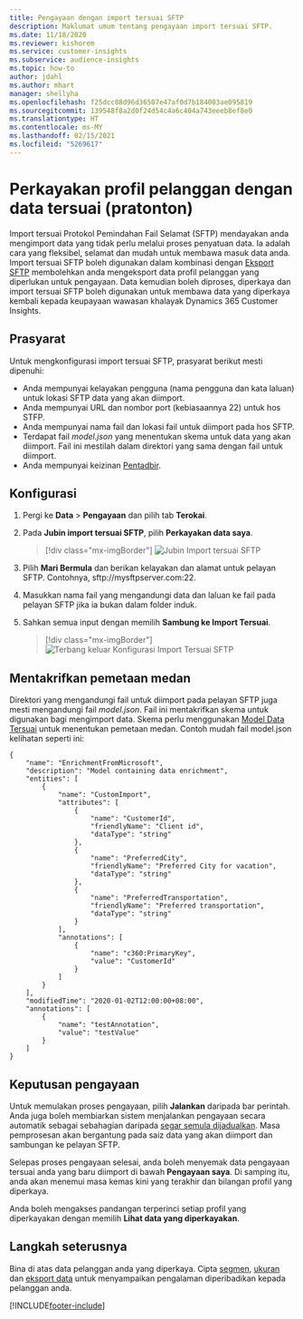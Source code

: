 ```yaml
---
title: Pengayaan dengan import tersuai SFTP
description: Maklumat umum tentang pengayaan import tersuai SFTP.
ms.date: 11/18/2020
ms.reviewer: kishorem
ms.service: customer-insights
ms.subservice: audience-insights
ms.topic: how-to
author: jdahl
ms.author: mhart
manager: shellyha
ms.openlocfilehash: f25dcc08d96d36507e47af0d7b184003ae095819
ms.sourcegitcommit: 139548f8a2d0f24d54c4a6c404a743eeeb8ef8e0
ms.translationtype: HT
ms.contentlocale: ms-MY
ms.lasthandoff: 02/15/2021
ms.locfileid: "5269617"
---
```

# <a name="enrich-customer-profiles-with-custom-data-preview"></a>Perkayakan profil pelanggan dengan data tersuai (pratonton)

Import tersuai Protokol Pemindahan Fail Selamat (SFTP) mendayakan anda mengimport data yang tidak perlu melalui proses penyatuan data. Ia adalah cara yang fleksibel, selamat dan mudah untuk membawa masuk data anda. Import tersuai SFTP boleh digunakan dalam kombinasi dengan [Eksport SFTP](export-sftp.md) membolehkan anda mengeksport data profil pelanggan yang diperlukan untuk pengayaan. Data kemudian boleh diproses, diperkaya dan import tersuai SFTP boleh digunakan untuk membawa data yang diperkaya kembali kepada keupayaan wawasan khalayak Dynamics 365 Customer Insights.

## <a name="prerequisites"></a>Prasyarat

Untuk mengkonfigurasi import tersuai SFTP, prasyarat berikut mesti dipenuhi:

- Anda mempunyai kelayakan pengguna (nama pengguna dan kata laluan) untuk lokasi SFTP data yang akan diimport.
- Anda mempunyai URL dan nombor port (kebiasaannya 22) untuk hos STFP.
- Anda mempunyai nama fail dan lokasi fail untuk diimport pada hos SFTP.
- Terdapat fail *model.json* yang menentukan skema untuk data yang akan diimport. Fail ini mestilah dalam direktori yang sama dengan fail untuk diimport.
- Anda mempunyai keizinan [Pentadbir](permissions.md#administrator).

## <a name="configuration"></a>Konfigurasi

1. Pergi ke **Data** > **Pengayaan** dan pilih tab **Terokai**.

1. Pada **Jubin import tersuai SFTP**, pilih **Perkayakan data saya**.

   > [!div class="mx-imgBorder"]
   > ![Jubin Import tersuai SFTP](media/SFTP_Custom_Import_tile.png "Jubin Import tersuai SFTP")

1. Pilih **Mari Bermula** dan berikan kelayakan dan alamat untuk pelayan SFTP. Contohnya, sftp://mysftpserver.com:22.

1. Masukkan nama fail yang mengandungi data dan laluan ke fail pada pelayan SFTP jika ia bukan dalam folder induk.

1. Sahkan semua input dengan memilih **Sambung ke Import Tersuai**.

   > [!div class="mx-imgBorder"]
   > ![Terbang keluar Konfigurasi Import Tersuai SFTP](media/SFTP_Custom_Import_Configuration_flyout.png "Terbang keluar Konfigurasi Import Tersuai SFTP")

## <a name="defining-field-mappings"></a>Mentakrifkan pemetaan medan 

Direktori yang mengandungi fail untuk diimport pada pelayan SFTP juga mesti mengandungi fail *model.json*. Fail ini mentakrifkan skema untuk digunakan bagi mengimport data. Skema perlu menggunakan [Model Data Tersuai](https://docs.microsoft.com/common-data-model/) untuk menentukan pemetaan medan. Contoh mudah fail model.json kelihatan seperti ini:

```
{
    "name": "EnrichmentFromMicrosoft",
    "description": "Model containing data enrichment",
    "entities": [
        {
            "name": "CustomImport",
            "attributes": [
                {
                    "name": "CustomerId",
                    "friendlyName": "Client id",
                    "dataType": "string"
                },
                {
                    "name": "PreferredCity",
                    "friendlyName": "Preferred City for vacation",
                    "dataType": "string"
                },
                {
                    "name": "PreferredTransportation",
                    "friendlyName": "Preferred transportation",
                    "dataType": "string"
                }
            ],
            "annotations": [
                {
                    "name": "c360:PrimaryKey",
                    "value": "CustomerId"
                }
            ]
        }
    ],
    "modifiedTime": "2020-01-02T12:00:00+08:00",
    "annotations": [
        {
            "name": "testAnnotation",
            "value": "testValue"
        }
    ]
}
```

## <a name="enrichment-results"></a>Keputusan pengayaan

Untuk memulakan proses pengayaan, pilih **Jalankan** daripada bar perintah. Anda juga boleh membiarkan sistem menjalankan pengayaan secara automatik sebagai sebahagian daripada [segar semula dijadualkan](system.md#schedule-tab). Masa pemprosesan akan bergantung pada saiz data yang akan diimport dan sambungan ke pelayan SFTP.

Selepas proses pengayaan selesai, anda boleh menyemak data pengayaan tersuai anda yang baru diimport di bawah **Pengayaan saya**. Di samping itu, anda akan menemui masa kemas kini yang terakhir dan bilangan profil yang diperkaya.

Anda boleh mengakses pandangan terperinci setiap profil yang diperkayakan dengan memilih **Lihat data yang diperkayakan**.

## <a name="next-steps"></a>Langkah seterusnya

Bina di atas data pelanggan anda yang diperkaya. Cipta [segmen](segments.md), [ukuran](measures.md) dan [eksport data](export-destinations.md) untuk menyampaikan pengalaman diperibadikan kepada pelanggan anda.




[!INCLUDE[footer-include](../includes/footer-banner.md)]